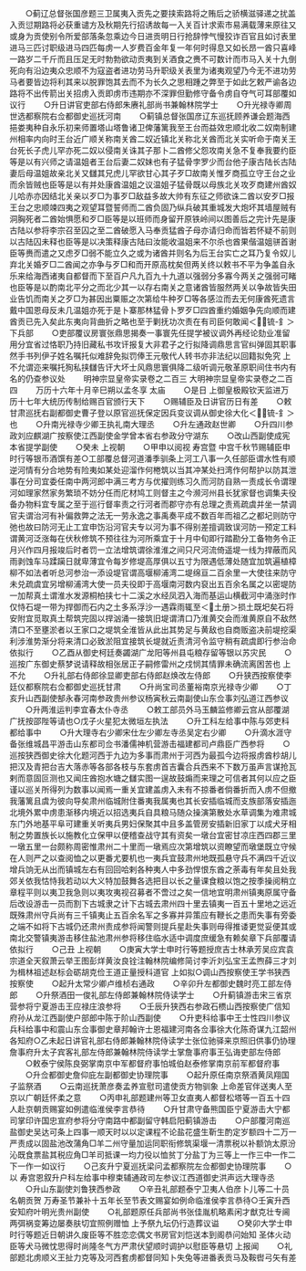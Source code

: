 <!-- { "loadSidebar": true } -->
　　○蓟辽总督张国彦题三卫属夷入贡先之要挟索路将之贿后之骄横滋驿递之扰盖入贡愆期路将必获重谴方及秋期先行招诱故每一入关百计求索市易满载薄来原往又或身为贡使别令所爱部落条忽乘边今日进贡明日行抢辞悖气慢狡诈百官且如讨表里进马三匹讨职级进马四匹每虏一人岁费百金年复一年何时得息又如长昂一酋只喜峰一路岁二千斤而且压足无时勃勃欲动贡夷到关酒食之赉不可数计而市马入关十九倒死向有沿边夷众忠顺不为寇盗者进功劳马升职级关表里为诸夷观望乃今无不进功劳马者要皆边将利其来以脱罪饱其去而不为长久之思相踵之弊至于如此乞敕严谕各边路将不出传箭出关招虏入贡即虏市违期亦不深罪但勤修守备令虏自夺气可耳部覆如议行
　　○升日讲官吏部右侍郎朱赓礼部尚书兼翰林院学士
　　○升光禄寺卿周世选都察院右佥都御史巡抚河南
　　○蓟镇总督张国彦辽东巡抚顾养谦会题海西挹娄夷种自永乐初来师置塔山塔鲁诸卫俾藩篱我至王台而益效忠顺北收二奴南制建州相率内向时王台近广顺关称南关酋二奴近镇北关称北关酋而北关实听命于南关王台死长子虎儿罕亦死二奴以侵南关诛其子那卜二酋修父怨攻南关急不复奉我要约臣等是以有兴师之请温姐者王台后妻二奴妹也有子猛骨孛罗少而台他子康古陆长古陆妻后母温姐故亲北关又讎其兄虎儿罕欲甘心其子歹□故南关惟歹商孤立守王台之业而余皆贼也臣等是以有并处康酋温姐之议温姐子猛骨既以母族北关攻歹商建州酋奴儿哈赤亦因结北关亲以歹□为事歹□敌益多故大帅有东征之师欲诛二酋以安歹□报王台之忠顺竦四夷之观望耳暨誓师而二酋负固乃纵兵破其重城发大炮坏其墙屋贼有洞胸死者二酋始惧愿和歹□臣等是以班师而身留开原铁岭间以图善后之完计先是康古陆以参将李宗召至囚之至二酋破愿入马奉贡猛酋子母亦请归命而皆若怀疑不前则以古陆囚未释也臣等是以决策释康古陆曰汝能收温姐来不尔杀也酋果偕温姐骈首谢臣等赉而遣之又虑歹□弱不能立久之或为诸酋并则名为后王台实亡之耳乃复令奴儿弃北关婚歹□二酋闻之亦争与歹□和而开原高枕矣但两关终以敕书不平为争盖自永乐来给海西诸夷自都督而下至百户凡九百九十九道以强弱分多寡今两关之强弱可睹也臣等是以酌南北平分之而北少其一以存右南关之意诸酋皆服然两关以争故皆失田业告饥而南关之歹□为甚因出粟赈之次第给牛种歹□等各感泣而去无何康酋死遗言戴中国恩母反未几温姐亦死于是卜寨那林猛骨卜罗歹□四酋重约婚姻争先向顺而建酋贡已先入矣此东夷向背曲折之略也至于剿抚功次责在有司臣何敢闻＜锍-釒＞下兵部
　　○吏部覆议房寰张鼎思揭奏一事寰先任提学被议调外再经论劾业准留用分宜省过恪职乃持旧藏私书攻讦报复大非君子之行拟降调鼎思言官纠弹固其职事然手书列伊子姓名嘱托似难辞免拟罚俸王元敬代人转书亦非法纪以回籍拟免究  上不允谓迩来嘱托狥私挟讎告讦大坏士风鼎思寰俱降二级听调元敬革原职间住书内有名的仍查参议处
　　明神宗显皇帝实录卷之二百三
大明神宗显皇帝实录卷之二百四
　　万历十六年十月辛巳朔以孟冬享  太庙
　　○是日  上御皇极殿钦天监进万历十七年大统历传制给赐百官颁行天下
　　○赐辅臣及日讲官历日有差
　　○敕甘肃巡抚右副都御史曹子登以原官巡抚保定因兵变议调从御史徐大化＜锍-釒＞也
　　○升南光禄寺少卿王执礼南大理丞
　　○升左通政赵世卿
　　○升四川参政刘应麒湖广按察使江西副使金学曾本省右参政分守湖东
　　○改山西副使成宪本省提学副使
　　○癸未  上视朝
　　○甲申以阅视  寿宫暨  中宫千秋节赐辅臣申时行等银币酒馔有差○工部覆总督河道潘季驯条上河工八事一久任部臣谓水性有顺逆河情有分合地势有险夷如某处迎溜作何棬筑以当其冲某处扫湾作何帮护以防其泄事在分司宜委任南中两河郎中满三考方与优擢则练习久而河防自熟一责成长令谓理河如理家然家务繁琐不妨分任而庀材鸠工则督主之今濒河州县长犹家督也调集夫役备办物料宜专属之至于巡行督率责之行河者而郡守亦有总理之责焉疏虞并坐一禁调官夫谓治河有补偏救弊之法无一劳永逸之事禹奏平成不数百年而祖乙之都圮则防守弛也故曰防河无止工宜申饬沿河官夫专以河为事不得别差擅调致误河防一预定工料谓黄河泛涨每在伏秋修筑不预往往为河所乘宜于十月中旬即行踏勘分工备物务令正月兴作四月报竣后时者罚一立法增筑谓徐淮淮之间只尺河流倚遥堤一线为捍蔽而风雨剥蚀车马蹂躏日就卑薄宜令每岁修堤高厚俱以五寸为限遇低薄处随宜加筑遍植樟柳不如法者听总河参治一添设堤官谓高堰柳浦湾二堤绵亘二百余里一大使往来防守未兑疏虞宜另增柳浦湾大使一员夫役即于高堰南河数内裒出五百余名属之以密堤防一加帮真土谓淮水发源桐柏挟七十二溪之水经凤泗入海而基运山横截河中涌涨时作仅恃石堤一带为捍御而石内之土多系浮沙一遇霖雨辄至＜土册＞损土既圯矣石将安附宜觅取真土帮筑完固以捍汹涌一接筑旧堤谓清口乃淮黄交会而淮黄原自不敌然清口不至壅淤者以王家口之堤筑全淮皆从此出其势足与黄敌也自商贩盗决前堤挖渠利涉淮势渐分将来清口必致淤阻宜接筑长堤就近责清河令监守稍有疏虞即行参治命依拟行
　　○乙酉从御史柯廷奏蠲湖广龙阳等州县屯粮存留等银以苏灾民
　　○巡按广东御史蔡梦说请释故相张居正子嗣修雷州之戍悯其情罪未确流离困苦也  上不允
　　○升礼部右侍郎徐显卿吏部右侍郎赵焕改左侍郎
　　○升狭西按察使李廷仪都察院右佥都御史巡抚甘肃
　　○升尚宝司丞董裕南京光禄寺少卿
　　○丁亥升山西副使郜永春河南参政贵州参议杨寅秋云南副使山东佥事刘弘道江西参议
　　○升两淮运判李宜春太仆寺丞
　　○敕工部员外马玉麟监修卿云宫从部覆湖广抚按邵陛等请也○戊子火星犯太微垣左执法
　　○升工科左给事中陈与郊吏科都给事中
　　○升大理寺右少卿宋仕左少卿左寺丞吴定右少卿
　　○升滴水涯守备张维城昌平游击山东都司佥书潘儒神机营游击福建都司卢鼎臣广西参将
　　○巡按狭西御史徐大化题河西于九边为多事而肃州于河西为最孤今边将报虏酋杪胡儿把汉及青把台吉大落赤等各部各枝与东套虏首吉囊合兵西来不下数万虽声言谋抢瓦剌而意固叵测也又闻庄酋抱水塘之讎实图一逞故鼓煽而来理之可信者其何以应之臣谨以巡关所得列为数事以闻焉一重关宜建盖虏入未有不掠番者倘番折而入虏不但撤我藩篱且虞为彼向导矣肃州临城附住番夷我属夷也其长安插临城而支族部落安插迤北境外累中虏患渐移内境近以招选夷兵自具粮马随众操演第散处水草调集为难肃城东门外地基平阜可建重关听夷兵男妇保聚其中且多盖管房安插新旧家丁以成犬牙相制之势置族长以施教化立保甲以便稽查战守其有资矣一墩台宜密甘凉庄西四郡三里一墩五里一台颇称周密惟肃州二十里而一墩焉应次第增筑以资瞭望而墩堡既立守候在人则严之以查阅恤之以更番尤要机也一夷兵宜鼓肃州地既孤悬守兵不满四千近议增兵饷无从出而镇城左右有回回哈剌各种夷人中多劲悍恨东酋之荼毒有年矣且处我郊关依我怙恃我若动以大义特加鼓舞各选把目以长之量课食粮以饱之按季操阅稍立章程平则以夷卫我急则以夷攻夷视召募者不啻过之矣一信地宜明肃州镇夷原属守备后改设游击一员而割下古城隶之计下古城去肃州四十里去镇夷一百五十里地之远近既殊肃州守兵尚有三千镇夷止五百余名军之多寡并异策应有鞭长之患而失事有旁委之端不如将下古城仍还肃州责成参将闻警则提兵星赴失事则毋得推诿更觉妥便其或南北交警镇夷游击移住盐池肃州参将移住临水适中调度庶缓急有赖矣章下兵部覆请依拟行
　　○己丑  上视朝
　　○庚寅大学士申时行等题授庶吉士林承芳吴应宾袁宗道全天叙萧云举王图彭烊黄汝良铨注翰林院编修简讨李沂刘弘宝王孟煦薛三才刘为楫林祖述赵标会砺胡克俭王道正量授科道官  上如拟○调山西按察使王学书狭西按察使
　　○起升太常少卿卢维桢右通政
　　○辛卯升左都御史魏时亮工部左侍郎
　　○升祭酒田一俊礼部左侍郎兼翰林院侍读学士
　　○升蓟镇游击宋三省京营参将宁夏游击王应禄庄浪参将
　　○壬辰升狭西右参政石槚山西按察使广信知府孙从龙江西副使户部郎中陈于阶山西副使
　　○升吏科给事中王士性四川参议兵科给事中和震山东佥事御史章邦翰许士恩福建河南各佥事徐大化陈奇谋九江韶州各知府○乙未起日讲官礼部右侍郎兼翰林院侍读学士张位驰驿来京照旧供事仍协理詹事府升太子宾客礼部左侍郎兼翰林院侍读学士掌詹事府事王弘诲吏部左侍郎
　　○敕泰宁侯陈良弼掌南京中军都督府事怕城伯赵泰修掌南京前军都督府事
　　○升佥都御史詹仰庇左副都御史协理院事
　　○起升原任南京祭酒黄凤翔国子监祭酒
　　○云南巡抚萧彦奏孟养宣慰司遣使贡方物驯象  上命差官伴送夷人至京以广朝廷怀柔之意
　　○丙申礼部题建州等卫女直夷人都督松塔等一百五十四人赴京朝贡赐宴如例遣临淮侯李言恭待
　　○升甘肃守备熊国臣宁夏游击大宁都司掌印许国忠宣府参将分守南路中都副留守韩启阳蓟镇游击
　　○户部覆河南巡盐御史吴达可条上四事一顺天时以以定课程不论盐花盛生靳生酌定岁额四十二万一严责成以固盐池改蒲角□羊二州守量加运同职衔修筑渠堰一清票税以补额饷太原汾沁既食票盐其税应角□羊司抵课一均力役以恤贫丁分盐丁为三等上一作三中一作二下一作一如议行
　　○己亥升宁夏巡抚梁问孟都察院左佥都御史协理院事
　　○以  寿宫恩叙升户科左给事中穆束辅通政司左参议江西道御史洪声远大理寺丞
　　○升山东副使刘鲁狭西参政
　　○辛丑礼部题泰宁卫夷人伯彦卜儿等二十员名朝贡贺  万寿圣节兼补十五年长至节表文赐宴如例命临淮侯李言恭待○壬寅升西安知府叶明光贵州副使
　　○礼部题原任兵部尚书张佳胤机略素闲才猷克壮专阃两弭祸变筹边屡奏肤切宜照例赠恤  上予祭九坛仍行造葬议谥
　　○癸卯大学士申时行等题近日朝讲久废臣等不胜恋恋偶文书房官刘恺送本到阁恭问始知  圣体火动臣等犬马微忱思得时尚隆冬气方严肃伏望顺时调护以慰臣等悬切  上报闻
　　○礼部题北虏顺义王扯力克等及河西套虏都督同知卜失兔等进番表贡马及鞍辔弓矢有差
